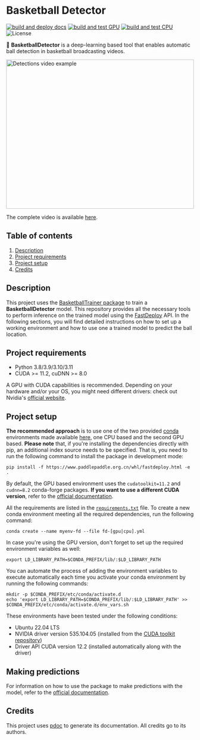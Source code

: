 # Basketball Detector

[![build and deploy docs](https://github.com/peiva-git/basketball_detector/actions/workflows/docs.yml/badge.svg)](https://github.com/peiva-git/basketball_detector/actions/workflows/docs.yml)
[![build and test GPU](https://github.com/peiva-git/basketball_detector/actions/workflows/build-and-test-gpu.yml/badge.svg)](https://github.com/peiva-git/basketball_detector/actions/workflows/build-and-test-gpu.yml)
[![build and test CPU](https://github.com/peiva-git/basketball_detector/actions/workflows/build-and-test-cpu.yml/badge.svg)](https://github.com/peiva-git/basketball_detector/actions/workflows/build-and-test-cpu.yml)
![License](https://img.shields.io/github/license/peiva-git/basketball_detector)

:basketball: **BasketballDetector** is a deep-learning based tool that enables automatic
ball detection in basketball broadcasting videos.

<img src="https://media.giphy.com/media/DurYHJy6bj38Hydi7J/giphy.gif" alt="Detections video example" width="100%" height="400px"/>

The complete video is available [here](https://youtu.be/jhQOChtrPWg).

## Table of contents

1. [Description](#description)
2. [Project requirements](#project-requirements)
3. [Project setup](#project-setup)
4. [Credits](#credits)

## Description

This project uses the [BasketballTrainer package](https://github.com/peiva-git/basketball_trainer)
to train a **BasketballDetector** model.
This repository provides all the necessary tools to perform inference on the trained model using the 
[FastDeploy](https://github.com/PaddlePaddle/FastDeploy) API.
In the following sections, you will find detailed instructions on how to set up
a working environment and how to use one a trained model to predict the ball location.

## Project requirements

- Python 3.8/3.9/3.10/3.11
- CUDA >= 11.2, cuDNN >= 8.0

A GPU with CUDA capabilities is recommended. Depending on your hardware and/or your OS,
you might need different drivers: check out Nvidia's
[official website](https://www.nvidia.com/Download/index.aspx?lang=en-us).

## Project setup

**The recommended approach** is to use one of the two provided
[conda](https://docs.conda.io/projects/conda/en/latest/index.html) environments made available [here](conda),
one CPU based and the second GPU based.
**Please note** that, if you're installing the dependencies directly with pip,
an additional index source needs to be specified.
That is, you need to run the following command to install the package in development mode:
```shell
pip install -f https://www.paddlepaddle.org.cn/whl/fastdeploy.html -e .
```

By default, the GPU based environment uses the `cudatoolkit=11.2` and `cudnn=8.2` conda-forge packages.
**If you want to use a different CUDA version**,
refer to the [official documentation](https://github.com/PaddlePaddle/FastDeploy).

All the requirements are listed in the 
[`requirements.txt`](requirements.txt) file.
To create a new conda environment meeting all the required dependencies, run the following command:
```shell
conda create --name myenv-fd --file fd-[gpu|cpu].yml
```

In case you're using the GPU version, don't forget to set up the required environment variables as well:
```shell
export LD_LIBRARY_PATH=$CONDA_PREFIX/lib/:$LD_LIBRARY_PATH
```

You can automate the process of adding the environment variables
to execute automatically each time you activate your
conda environment by running the following commands:
```shell
mkdir -p $CONDA_PREFIX/etc/conda/activate.d
echo 'export LD_LIBRARY_PATH=$CONDA_PREFIX/lib/:$LD_LIBRARY_PATH' >> $CONDA_PREFIX/etc/conda/activate.d/env_vars.sh
```

These environments have been tested under the following conditions:
- Ubuntu 22.04 LTS
- NVIDIA driver version 535.104.05 (installed from the
[CUDA toolkit repository](https://developer.nvidia.com/cuda-12-0-1-download-archive?target_os=Linux&target_arch=x86_64&Distribution=Ubuntu&target_version=22.04&target_type=deb_network))
- Driver API CUDA version 12.2 (installed automatically along with the driver)

## Making predictions

For information on how to use the package to make predictions with the model, refer to the
[official documentation](https://peiva-git.github.io/basketball_detector/).

## Credits

This project uses [pdoc](https://pdoc.dev/) to generate its documentation. All credits go to its authors.
